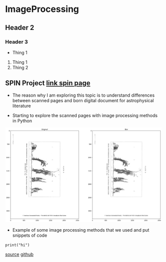 # ImageProcessing
## Header 2
### Header 3

* Thing 1

1. Thing 1
1. Thing 2

## SPIN Project [link spin page](http://spin.ncsa.illinois.edu/)
* The reason why I am exploring this topic is to understand differences between scanned pages and born digital document for astrophysical literature

* Starting to explore the scanned pages with image processing methods in Python

![example blur image](https://github.com/rushjimoh/ImageProcessing/raw/main/blur.png)
* Example of some image processing methods that we used and put snippets of code
```
print("hi")
```
[source](https://arxiv.org/abs/2106.15320)
[github](https://github.com/SampannaKahu/ScanBank)
